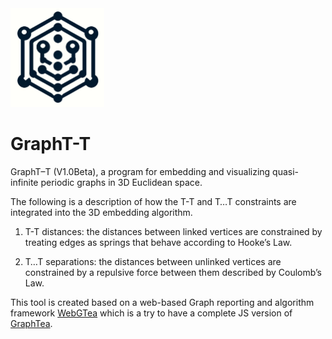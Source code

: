 <img src="graphtt_icon.png" alt="GraphT-T" width="150"/>

# GraphT-T

GraphT–T (V1.0Beta), a program for embedding and visualizing quasi-
infinite periodic graphs in 3D Euclidean space.


The following is a description of how the T-T and T…T constraints are integrated into
the 3D embedding algorithm.

1. T-T distances: the distances between linked vertices are constrained by treating
edges as springs that behave according to Hooke’s Law.

2. T…T separations: the distances between unlinked vertices are constrained by a
repulsive force between them described by Coulomb’s Law.


This tool is created based on a web-based Graph reporting and algorithm framework [WebGTea](https://webgtea.github.io) which 
is a try to have a complete JS version of [GraphTea](http://graphtheorysoftware.com/).
